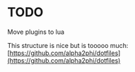 # TODO

Move plugins to lua

This structure is nice but is tooooo much: [https://github.com/alpha2phi/dotfiles](https://github.com/alpha2phi/dotfiles)
